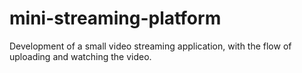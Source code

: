 # mini-streaming-platform
 Development of a small video streaming application, with the flow of uploading and watching the video.

